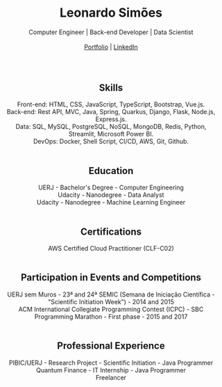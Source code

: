 <header>
    <h1 align="center">Leonardo Simões</h1>
    <div align="center">Computer Engineer | Back-end Developer | Data Scientist</div>
    <br/>
    <div align="center">
        <a href="https://leonardosimoes.streamlit.app/">Portfolio</a>
        |
        <a href="https://www.linkedin.com/in/leoqsimoes/">LinkedIn</a>
    </div>
    <br/>
</header>
<main> 
    <section align="center">
        <h2 align="center">Skills</h2>
        <div align="center">Front-end: HTML, CSS, JavaScript, TypeScript, Bootstrap, Vue.js.</div>
        <div align="center">Back-end: Rest API, MVC, Java, Spring, Quarkus, Django, Flask, Node.js, Express.js.</div>
        <div align="center">Data: SQL, MySQL, PostgreSQL, NoSQL, MongoDB, Redis, Python, Streamlit, Microsoft Power BI.</div>
        <div align="center">DevOps: Docker, Shell Script, CI/CD, AWS, Git, Github.</div>
    </section>
    <br/>
    <section align="center">
        <h2 align="center">Education</h2>
        <div align="center">UERJ - Bachelor's Degree - Computer Engineering</div>
        <div align="center">Udacity - Nanodegree - Data Analyst</div>
        <div align="center">Udacity - Nanodegree - Machine Learning Engineer</div>
    </section>
    <br/>
    <section align="center">
        <h2 align="center">Certifications</h2>
        <div align="center">AWS Certified Cloud Practitioner (CLF-C02)</div>
    </section>
    <br/>
    <section align="center">
        <h2 align="center">Participation in Events and Competitions</h2>
        <div align="center">
            UERJ sem Muros - 23ª and 24ª SEMIC 
            (Semana de Iniciação Científica - "Scientific Initiation Week") - 
            2014 and 2015
        </div>
        <div align="center">
            ACM International Collegiate Programming Contest (ICPC) - 
            SBC Programming Marathon - First phase - 2015 and 2017
        </div>
    </section>
    <br/>
    <section align="center">
        <h2 align="center">Professional Experience</h2>
        <div align="center">PIBIC/UERJ - Research Project - Scientific Initiation - Java Programmer</div>
        <div align="center">Quantum Finance - IT Internship - Java Programmer</div>
        <div align="center">Freelancer</div>
    </section>
</main>